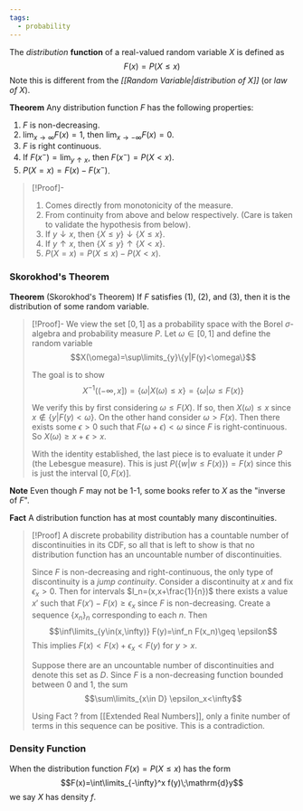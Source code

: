 ```yaml
---
tags:
  - probability
---
```

The *distribution* **function** of a real-valued random variable $X$ is defined as
$$F(x)=P(X\leq x)$$
Note this is different from the *[[Random Variable|distribution of X]]* (or *law of X*).

**Theorem** Any distribution function $F$ has the following properties:
1) $F$ is non-decreasing.
2) $\lim_{x\rightarrow\infty} F(x)=1$, then $\lim_{x\rightarrow-\infty}F(x)=0$.
3) $F$ is right continuous.
4) If $F(x^-)=\lim_{y\uparrow x}$, then $F(x^-)=P(X<x)$.
5) $P(X=x) = F(x)-F(x^-)$.

>[!Proof]-
>1) Comes directly from monotonicity of the measure.
>2) From continuity from above and below respectively. (Care is taken to validate the hypothesis from below).
>3) If $y\downarrow x$, then $\{X\leq y\}\downarrow\{X\leq x\}$. 
>4) If $y\uparrow x$, then $\{X\leq y\}\uparrow\{X\lt x\}$.
>5) $P(X=x)=P(X\leq x) - P(X<x)$.

### Skorokhod's Theorem
**Theorem** (Skorokhod's Theorem)
If $F$ satisfies $(1)$, $(2)$, and $(3)$, then it is the distribution of some random variable.

>[!Proof]-
>We view the set $[0,1]$ as a probability space with the Borel $\sigma$-algebra and probability measure $P$. Let $\omega\in[0,1]$ and define the random variable
>$$X(\omega)=\sup\limits_{y}\{y|F(y)<\omega\}$$
>
>The goal is to show $$X^{-1}((-\infty, x])=\{\omega|X(\omega)\leq x\}=\{\omega|\omega\leq F(x)\}$$
>
>We verify this by first considering $\omega\leq F(X)$. If so, then $X(\omega)\leq x$ since $x\notin \{y|F(y)<\omega\}$. On the other hand consider $\omega>F(x)$. Then there exists some $\epsilon>0$ such that $F(\omega+\epsilon)<\omega$ since $F$ is right-continuous. So $X(\omega)\geq x+\epsilon>x$. 
>
>With the identity established, the last piece is to evaluate it under $P$ (the Lebesgue measure). This is just $P(\{w|w\leq F(x)\})=F(x)$ since this is just the interval $[0,F(x)]$.

**Note**
Even though $F$ may not be 1-1, some books refer to $X$ as the "inverse of $F$".

**Fact**
A distribution function has at most countably many discontinuities.

>[!Proof]
>A discrete probability distribution has a countable number of discontinuities in its CDF, so all that is left to show is that no distribution function has an uncountable number of discontinuities.
>
>Since $F$ is non-decreasing and right-continuous, the only type of discontinuity is a *jump continuity*. Consider a discontinuity at $x$ and fix $\epsilon_x>0$. Then for intervals $I_n=(x,x+\frac{1}{n})$ there exists a value $x'$ such that $F(x')-F(x)\geq \epsilon_x$ since $F$ is non-decreasing. Create a sequence $\{x_n\}_n$ corresponding to each $n$.  Then
>$$\inf\limits_{y\in(x,\infty)} F(y)=\inf_n F(x_n)\geq \epsilon$$ 
>This implies $F(x)<F(x)+\epsilon_x<F(y)$ for $y>x$. 
>
>Suppose there are an uncountable number of discontinuities and denote this set as $D$. Since $F$ is a non-decreasing function bounded between $0$ and $1$, the sum
>$$\sum\limits_{x\in D} \epsilon_x<\infty$$
>
>Using Fact ? from [[Extended Real Numbers]], only a finite number of terms in this sequence can be positive. This is a contradiction.

### Density Function
When the distribution function $F(x)=P(X\leq x)$ has the form
$$F(x)=\int\limits_{-\infty}^x f(y)\;\mathrm{d}y$$
we say $X$ has density $f$.